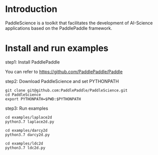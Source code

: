 # Introduction
PaddleScience is a toolkit that facilitates the development of AI-Science applications based on the PaddlePaddle framework.

# Install and run examples

step1: Install PaddlePaddle

You can refer to https://github.com/PaddlePaddle/Paddle

step2: Download PaddleScience and set PYTHONPATH

```
git clone git@github.com:PaddlePaddle/PaddleScience.git
cd PaddleScience
export PYTHONPATH=$PWD:$PYTHONPATH
```

step3: Run examples

```
cd examples/laplace2d
python3.7 laplace2d.py

cd examples/darcy2d
python3.7 darcy2d.py

cd examples/ldc2d
python3.7 ldc2d.py
```
